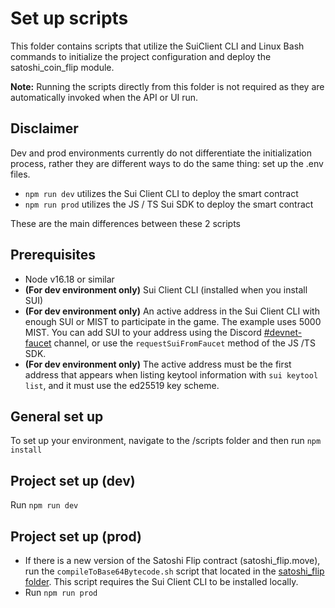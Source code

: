 # Set up scripts

This folder contains scripts that utilize the SuiClient CLI and Linux Bash commands to initialize the project configuration and deploy the satoshi_coin_flip module.

**Note:** Running the scripts directly from this folder is not required as they are automatically invoked when the API or UI run.

## Disclaimer

Dev and prod environments currently do not differentiate the initialization process, rather they are different ways to do the same thing: set up the .env files.
 - `npm run dev` utilizes the Sui Client CLI to deploy the smart contract
 - `npm run prod` utilizes the JS / TS Sui SDK to deploy the smart contract

These are the main differences between these 2 scripts

## Prerequisites

 - Node v16.18 or similar
 - **(For dev environment only)** Sui Client CLI (installed when you install SUI)
 - **(For dev environment only)** An active address in the Sui Client CLI with enough SUI or MIST to participate in the game. The example uses 5000 MIST. You can add SUI to your address using the Discord [#devnet-faucet](https://discord.com/channels/916379725201563759/971488439931392130) channel, or use the `requestSuiFromFaucet` method of the JS /TS SDK.
 - **(For dev environment only)** The active address must be the first address that appears when listing keytool information with `sui keytool list`, and it must use the ed25519 key scheme.

## General set up

To set up your environment, navigate to the /scripts folder and then run `npm install`

## Project set up (dev)

Run `npm run dev`

## Project set up (prod)

 - If there is a new version of the Satoshi Flip contract (satoshi_flip.move), run the `compileToBase64Bytecode.sh` script that located in the [satoshi_flip folder](../satoshi_flip/compileToBase64Bytecode.sh). This script requires the Sui Client CLI to be installed locally.
 - Run `npm run prod`
